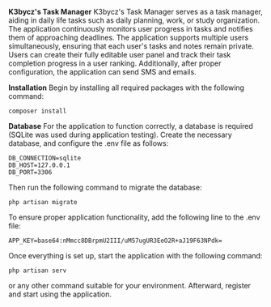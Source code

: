 **K3bycz's Task Manager**
K3bycz's Task Manager serves as a task manager, aiding in daily life tasks such as daily planning, work, or study organization. The application continuously monitors user progress in tasks and notifies them of approaching deadlines. 
The application supports multiple users simultaneously, ensuring that each user's tasks and notes remain private. Users can create their fully editable user panel and track their task completion progress in a user ranking. 
Additionally, after proper configuration, the application can send SMS and emails.

**Installation**
Begin by installing all required packages with the following command:
``` 
composer install
```

**Database**
For the application to function correctly, a database is required (SQLite was used during application testing). 
Create the necessary database, and configure the .env file as follows:
```
DB_CONNECTION=sqlite
DB_HOST=127.0.0.1
DB_PORT=3306
```

Then run the following command to migrate the database:
```
php artisan migrate
```

To ensure proper application functionality, add the following line to the .env file:
```
APP_KEY=base64:nMmcc8DBrpmU2III/uM57ugUR3EeO2R+aJ19F63NPdk=
```

Once everything is set up, start the application with the following command:
```
php artisan serv
```
or any other command suitable for your environment. Afterward, register and start using the application.

